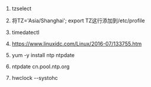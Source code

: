 1. tzselect

2. 将TZ='Asia/Shanghai'; export TZ这行添加到/etc/profile

3. timedatectl

4. https://www.linuxidc.com/Linux/2016-07/133755.htm

5. yum -y install ntp ntpdate

6.  ntpdate cn.pool.ntp.org

7. hwclock --systohc

